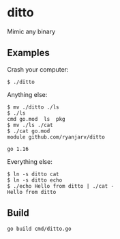 # ditto

Mimic any binary

## Examples

Crash your computer:
```shell
$ ./ditto
```

Anything else:
```
$ mv ./ditto ./ls
$ ./ls
cmd	go.mod	ls	pkg
$ mv ./ls ./cat
$ ./cat go.mod 
module github.com/ryanjarv/ditto

go 1.16
```

Everything else:
```
$ ln -s ditto cat
$ ln -s ditto echo
$ ./echo Hello from ditto | ./cat -
Hello from ditto
```

## Build

```shell
go build cmd/ditto.go
```

